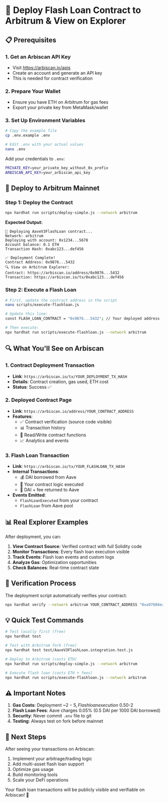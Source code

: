 # 🚀 Deploy Flash Loan Contract to Arbitrum & View on Explorer

## 📋 Prerequisites

### 1. Get an Arbiscan API Key
- Visit https://arbiscan.io/apis
- Create an account and generate an API key
- This is needed for contract verification

### 2. Prepare Your Wallet
- Ensure you have ETH on Arbitrum for gas fees
- Export your private key from MetaMask/wallet

### 3. Set Up Environment Variables
```bash
# Copy the example file
cp .env.example .env

# Edit .env with your actual values
nano .env
```

Add your credentials to `.env`:
```bash
PRIVATE_KEY=your_private_key_without_0x_prefix
ARBISCAN_API_KEY=your_arbiscan_api_key
```

## 🚀 Deploy to Arbitrum Mainnet

### Step 1: Deploy the Contract
```bash
npx hardhat run scripts/deploy-simple.js --network arbitrum
```

**Expected Output:**
```
🚀 Deploying AaveV3FlashLoan contract...
Network: arbitrum
Deploying with account: 0x1234...5678
Account balance: 0.1 ETH
Transaction Hash: 0xabc123...def456

✅ Deployment Complete!
Contract Address: 0x9876...5432
🔍 View on Arbitrum Explorer:
Contract: https://arbiscan.io/address/0x9876...5432
Transaction: https://arbiscan.io/tx/0xabc123...def456
```

### Step 2: Execute a Flash Loan
```bash
# First, update the contract address in the script
nano scripts/execute-flashloan.js

# Update this line:
const FLASH_LOAN_CONTRACT = "0x9876...5432"; // Your deployed address

# Then execute:
npx hardhat run scripts/execute-flashloan.js --network arbitrum
```

## 🔍 What You'll See on Arbiscan

### 1. Contract Deployment Transaction
- **Link**: `https://arbiscan.io/tx/YOUR_DEPLOYMENT_TX_HASH`
- **Details**: Contract creation, gas used, ETH cost
- **Status**: Success ✅

### 2. Deployed Contract Page
- **Link**: `https://arbiscan.io/address/YOUR_CONTRACT_ADDRESS`
- **Features**:
  - ✅ Contract verification (source code visible)
  - 📊 Transaction history
  - 🔧 Read/Write contract functions
  - 📈 Analytics and events

### 3. Flash Loan Transaction
- **Link**: `https://arbiscan.io/tx/YOUR_FLASHLOAN_TX_HASH`
- **Internal Transactions**: 
  - 💰 DAI borrowed from Aave
  - 🔄 Your contract logic executed
  - 💸 DAI + fee returned to Aave
- **Events Emitted**:
  - `FlashLoanExecuted` from your contract
  - `FlashLoan` from Aave pool

## 📊 Real Explorer Examples

After deployment, you can:

1. **View Contract Source**: Verified contract with full Solidity code
2. **Monitor Transactions**: Every flash loan execution visible
3. **Track Events**: Flash loan events and custom logs
4. **Analyze Gas**: Optimization opportunities
5. **Check Balances**: Real-time contract state

## 🔧 Verification Process

The deployment script automatically verifies your contract:

```bash
npx hardhat verify --network arbitrum YOUR_CONTRACT_ADDRESS "0xa97684ead0e402dC232d5A977953DF7ECBaB3CDb"
```

## 💡 Quick Test Commands

```bash
# Test locally first (free)
npx hardhat test

# Test with Arbitrum fork (free)
npx hardhat test test/AaveV3FlashLoan.integration.test.js

# Deploy to Arbitrum (costs ETH)
npx hardhat run scripts/deploy-simple.js --network arbitrum

# Execute flash loan (costs ETH + fees)
npx hardhat run scripts/execute-flashloan.js --network arbitrum
```

## ⚠️ Important Notes

1. **Gas Costs**: Deployment ~$2-5, Flash loan execution ~$0.50-2
2. **Flash Loan Fees**: Aave charges 0.05% (0.5 DAI per 1000 DAI borrowed)
3. **Security**: Never commit `.env` file to git
4. **Testing**: Always test on fork before mainnet

## 🎯 Next Steps

After seeing your transactions on Arbiscan:
1. Implement your arbitrage/trading logic
2. Add multi-asset flash loan support
3. Optimize gas usage
4. Build monitoring tools
5. Scale your DeFi operations

Your flash loan transactions will be publicly visible and verifiable on Arbiscan! 🎉
